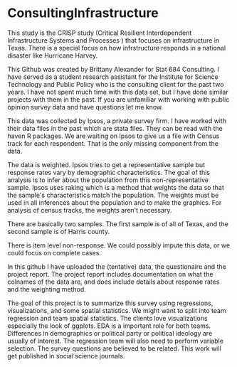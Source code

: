 # ConsultingInfrastructure

This study is the CRISP study (Critical Resilient Interdependent Infrastructure Systems and Processes ) that focuses on infrastructure in Texas.  There is a special focus on how infrstructure responds in a national disaster like Hurricane Harvey.

This Github was created by Brittany Alexander for Stat 684 Consulting. I have served as a student research assistant for the Institute for Science Technology and Public Policy who is the consulting client for the past two years. I have not spent much time with this data set, but I have done similar projects with them in the past.  If you are unfamiliar with working with public opinion survey data and have questions let me know.  

This data was collected by Ipsos, a private survey firm.  I have worked with their data files in the past which are stata files.  They can be read with the haven R packages.
We are waiting on Ipsos to give us a file with Census track for each respondent. That is the only missing component from the data. 

The data is weighted.  Ipsos tries to get a representative sample but response rates vary by demographic characteristics.  The goal of this analysis is to infer about the population from this non-representative sample.  Ipsos uses raking which is a method that weights the data so that the sample's characteristics match the population. The weights must be used in all inferences about the population and to make the graphics.  For analysis of census tracks, the weights aren't necessary.

There are basically two samples.  The first sample is of all of Texas, and the second sample is of Harris county. 

There is item level non-response.  We could possibly impute this data, or we could focus on complete cases. 

In this github I have uploaded the (tentative) data, the questionaire and the project report. The project report includes documentation on what the colnames of the data are, and does include details about response rates and the weighting method. 

The goal of this project is to summarize this survey using regressions, visualizations, and some spatial statistics. We might want to split into team regression and team spatial statistics. The clients love visualizations especially the look of ggplots. EDA is a important role for both teams. Differences in demographics or political party or political ideology are usually of interest. The regression team will also need to perform variable selection.  The survey questions are believed to be related. This work will get published in social science journals. 






